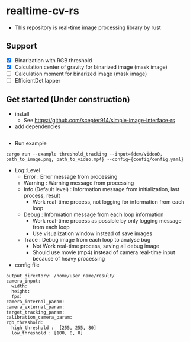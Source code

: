 # realtime-cv-rs

- This repository is real-time image processing library by rust

## Support

- [x] Binarization with RGB threshold
- [x] Calculation center of gravity for binarized image (mask image)
- [ ] Calculation moment for binarized image (mask image)
- [ ] EfficientDet lapper

## Get started (Under construction)

- install
  - See <https://github.com/scepter914/simple-image-interface-rs>
- add dependencies

```

```

- Run example

```
cargo run --example threshold_tracking --input={dev/video0, path_to_image.png, path_to_video.mp4} --config={config/config.yaml}
```

- Log::Level
  - Error : Error message from processing
  - Warning : Warning message from processing
  - Info (Default level) : Information message from initialization, last process, result
    - Work real-time process, not logging for information from each loop
  - Debug : Information message from each loop information
    - Work real-time process as possible by only logging message from each loop
    - Use visualization window instead of save images
  - Trace : Debug image from each loop to analyse bug
    - Not Work real-time process, saving all debug image
    - Should use movie (mp4) instead of camera real-time input because of heavy processing
- config file

```
output_directory: /home/user_name/result/
camera_input:
  width:
  height:
  fps:
camera_internal_param:
camera_external_param:
target_tracking_param:
calibration_camera_param:
rgb_threshold:
  high_threshold :  [255, 255, 80]
  low_threshold : [100, 0, 0]
```
